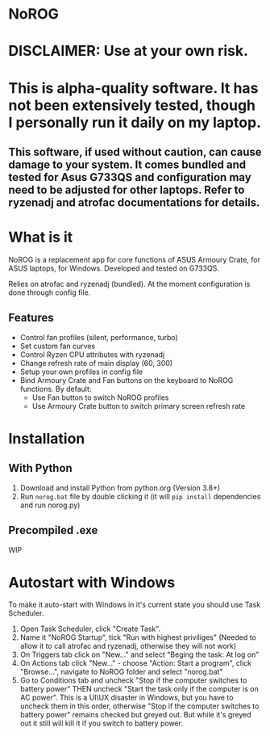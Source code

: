 # NoROG

# DISCLAIMER: Use at your own risk. 
# This is alpha-quality software. It has not been extensively tested, though I personally run it daily on my laptop.


## This software, if used without caution, can cause damage to your system. It comes bundled and tested for Asus G733QS and configuration may need to be adjusted for other laptops. Refer to ryzenadj and atrofac documentations for details.

# What is it

NoROG is a replacement app for core functions of ASUS Armoury Crate, for ASUS laptops, for Windows. 
Developed and tested on G733QS.

Relies on atrofac and ryzenadj (bundled). At the moment configuration is done through config file.

## Features

- Control fan profiles (silent, performance, turbo)
- Set custom fan curves
- Control Ryzen CPU attributes with ryzenadj
- Change refresh rate of main display (60, 300)
- Setup your own profiles in config file
- Bind Armoury Crate and Fan buttons on the keyboard to NoROG functions. By default:
    - Use Fan button to switch NoROG profiles
    - Use Armoury Crate button to switch primary screen refresh rate


# Installation

## With Python

1. Download and install Python from python.org (Version 3.8+)
2. Run `norog.bat` file by double clicking it (it will `pip install` dependencies and run norog.py)

## Precompiled .exe

WIP



# Autostart with Windows

To make it auto-start with Windows in it's current state you should use Task Scheduler.

1. Open Task Scheduler, click "Create Task".
2. Name it "NoROG Startup", tick "Run with highest priviliges" (Needed to allow it to call atrofac and ryzenadj, otherwise they will not work)
3. On Triggers tab click on "New..."  and select "Beging the task: At log on"
4. On Actions tab click "New..." - choose "Action: Start a program", click "Browse...", navigate to NoROG folder and select "norog.bat"
5. Go to Conditions tab and uncheck "Stop if the computer switches to battery power" THEN uncheck "Start the task only if the computer is on AC power". This is a UI\UX disaster in Windows, but you have to uncheck them in this order, otherwise "Stop if the computer switches to battery power" remains checked but greyed out. But while it's greyed out it still will kill it if you switch to battery power.